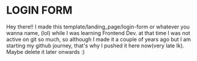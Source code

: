 # LOGIN FORM 
Hey there!! I made this template/landing_page/login-form or whatever you wanna name, (lol) while I was learning Frontend Dev. at that time I was not active on git so much, so although I made it a couple of years ago but I am starting my github journey, that's why I pushed it here now(very late Ik). 
Maybe delete it later onwards :)
